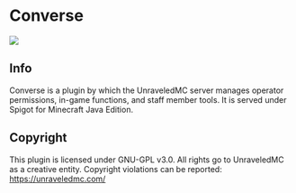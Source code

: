 # Converse 
![](https://img.shields.io/github/issues/UnraveledMC/Converse.svg?style=for-the-badge&logo=github)
## Info
Converse is a plugin by which the UnraveledMC server manages operator permissions, in-game functions, and staff member tools. It is served under Spigot for Minecraft Java Edition.

## Copyright
This plugin is licensed under GNU-GPL v3.0.  All rights go to UnraveledMC as a creative entity.  Copyright violations can be reported: https://unraveledmc.com/
